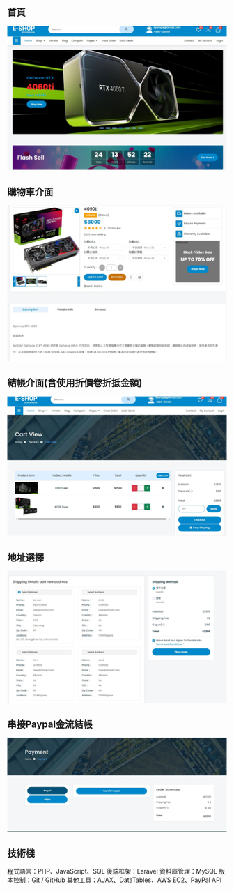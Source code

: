 

## 首頁
![範例圖片 0](https://github.com/LEO7103/shipping-web/blob/master/a01.JPG)


## 購物車介面
![範例圖片 1](https://github.com/LEO7103/shipping-web/blob/master/a02.JPG)
## 結帳介面(含使用折價卷折抵金額)
![範例圖片 2](https://github.com/LEO7103/shipping-web/blob/master/a03.JPG)

## 地址選擇
![範例圖片 3](https://github.com/LEO7103/shipping-web/blob/master/a04.JPG)


## 串接Paypal金流結帳
![範例圖片 4](https://github.com/LEO7103/shipping-web/blob/master/a05.JPG)

## 技術棧
程式語言：PHP、JavaScript、SQL
後端框架：Laravel
資料庫管理：MySQL
版本控制：Git / GitHub
其他工具：AJAX、DataTables、AWS EC2、PayPal API




